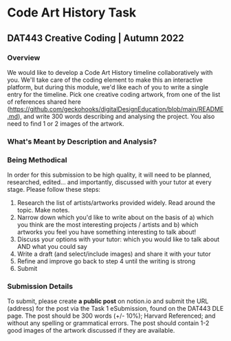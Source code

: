 # Code Art History Task
## DAT443 Creative Coding | Autumn 2022

### Overview
We would like to develop a Code Art History timeline collaboratively with you. We'll take care of the coding element to make this an interactive platform, but during this module, we'd like each of you to write a single entry for the timeline. Pick one creative coding artwork, from one of the list of references shared here (https://github.com/geckohooks/digitalDesignEducation/blob/main/README.md), and write 300 words describing and analysing the project. You also need to find 1 or 2 images of the artwork. 

### What's Meant by Description and Analysis?


### Being Methodical
In order for this submission to be high quality, it will need to be planned, researched, edited... and importantly, discussed with your tutor at every stage. Please follow these steps:
1) Research the list of artists/artworks provided widely. Read around the topic. Make notes.
2) Narrow down which you'd like to write about on the basis of a) which you think are the most interesting projects / artists and b) which artworks you feel you have something interesting to talk about! 
3) Discuss your options with your tutor: which you would like to talk about AND what you could say
4) Write a draft (and select/include images) and share it with your tutor
5) Refine and improve go back to step 4 until the writing is strong
6) Submit
 
### Submission Details
To submit, please create **a public post** on notion.io and submit the URL (address) for the post via the Task 1 eSubmission, found on the DAT443 DLE page. The post should be 300 words (+/- 10%); Harvard Referenced; and without any spelling or grammatical errors. The post should contain 1-2 good images of the artwork discussed if they are available. 
